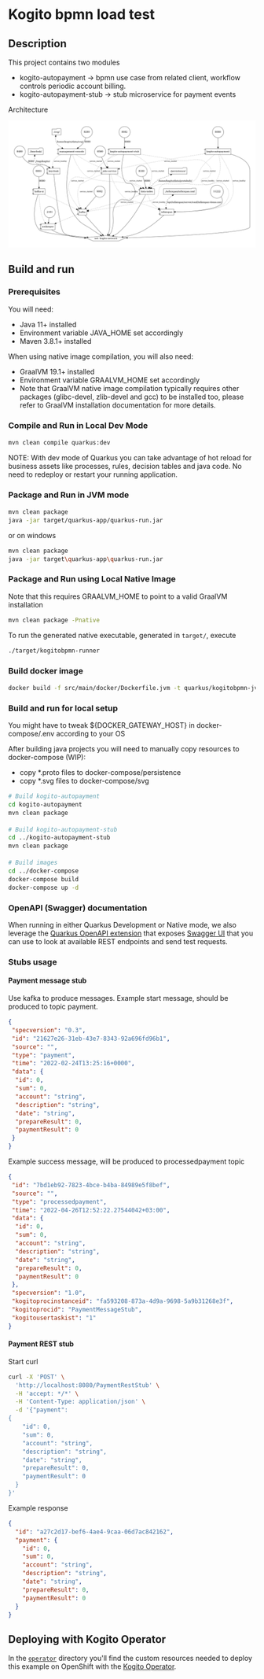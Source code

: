 # Kogito bpmn load test

## Description

This project contains two modules

- kogito-autopayment -> bpmn use case from related client, workflow controls periodic account billing.
- kogito-autopayment-stub -> stub microservice for payment events

Architecture

![docker-compose.png](docker-compose/docker-compose.png)

## Build and run

### Prerequisites

You will need:

- Java 11+ installed
- Environment variable JAVA_HOME set accordingly
- Maven 3.8.1+ installed

When using native image compilation, you will also need:

- GraalVM 19.1+ installed
- Environment variable GRAALVM_HOME set accordingly
- Note that GraalVM native image compilation typically requires other packages (glibc-devel, zlib-devel and gcc) to be installed too, please refer to GraalVM installation documentation for more details.

### Compile and Run in Local Dev Mode

```sh
mvn clean compile quarkus:dev
```

NOTE: With dev mode of Quarkus you can take advantage of hot reload for business assets like processes, rules, decision tables and java code. No need to redeploy or restart your running application.

### Package and Run in JVM mode

```sh
mvn clean package
java -jar target/quarkus-app/quarkus-run.jar
```

or on windows

```sh
mvn clean package
java -jar target\quarkus-app\quarkus-run.jar
```

### Package and Run using Local Native Image

Note that this requires GRAALVM_HOME to point to a valid GraalVM installation

```sh
mvn clean package -Pnative
```

To run the generated native executable, generated in `target/`, execute

```sh
./target/kogitobpmn-runner
```

### Build docker image

```sh
docker build -f src/main/docker/Dockerfile.jvm -t quarkus/kogitobpmn-jvm .
```

### Build and run for local setup

You might have to tweak ${DOCKER_GATEWAY_HOST} in docker-compose/.env according to your OS

After building java projects you will need to manually copy resources to docker-compose (WIP):

- copy *.proto files to docker-compose/persistence
- copy *.svg files to docker-compose/svg

```sh
# Build kogito-autopayment
cd kogito-autopayment
mvn clean package

# Build kogito-autopayment-stub
cd ../kogito-autopayment-stub
mvn clean package

# Build images
cd ../docker-compose
docker-compose build
docker-compose up -d
```

### OpenAPI (Swagger) documentation

When running in either Quarkus Development or Native mode, we also leverage the [Quarkus OpenAPI extension](https://quarkus.io/guides/openapi-swaggerui#use-swagger-ui-for-development) that exposes [Swagger UI](http://localhost:8080/q/swagger-ui/) that you can use to look at available REST endpoints and send test requests.

### Stubs usage

#### Payment message stub

Use kafka to produce messages. Example start message, should be produced to topic payment.

```json
{
 "specversion": "0.3",
 "id": "21627e26-31eb-43e7-8343-92a696fd96b1",
 "source": "",
 "type": "payment",
 "time": "2022-02-24T13:25:16+0000",
 "data": {
  "id": 0,
  "sum": 0,
  "account": "string",
  "description": "string",
  "date": "string",
  "prepareResult": 0,
  "paymentResult": 0
 }
}
```

Example success message, will be produced to processedpayment topic

```json
{
 "id": "7bd1eb92-7823-4bce-b4ba-84989e5f8bef",
 "source": "",
 "type": "processedpayment",
 "time": "2022-04-26T12:52:22.27544042+03:00",
 "data": {
  "id": 0,
  "sum": 0,
  "account": "string",
  "description": "string",
  "date": "string",
  "prepareResult": 0,
  "paymentResult": 0
 },
 "specversion": "1.0",
 "kogitoprocinstanceid": "fa593208-873a-4d9a-9698-5a9b31268e3f",
 "kogitoprocid": "PaymentMessageStub",
 "kogitousertaskist": "1"
}
```

#### Payment REST stub

Start curl

```sh
curl -X 'POST' \
  'http://localhost:8080/PaymentRestStub' \
  -H 'accept: */*' \
  -H 'Content-Type: application/json' \
  -d '{"payment":
{
    "id": 0,
    "sum": 0,
    "account": "string",
    "description": "string",
    "date": "string",
    "prepareResult": 0,
    "paymentResult": 0
  }
}'
```

Example response

```json
{
  "id": "a27c2d17-bef6-4ae4-9caa-06d7ac842162",
  "payment": {
    "id": 0,
    "sum": 0,
    "account": "string",
    "description": "string",
    "date": "string",
    "prepareResult": 0,
    "paymentResult": 0
  }
}
```

## Deploying with Kogito Operator

In the [`operator`](operator) directory you'll find the custom resources needed to deploy this example on OpenShift with the [Kogito Operator](https://docs.jboss.org/kogito/release/latest/html_single/#chap_kogito-deploying-on-openshift).
